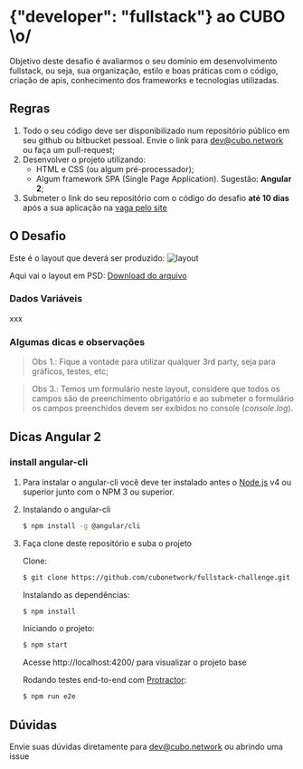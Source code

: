 # {"developer": "fullstack"} ao CUBO \o/

Objetivo deste desafio é avaliarmos o seu domínio em desenvolvimento fullstack, ou seja, sua organização, estilo e boas práticas com o código, criação de apis, conhecimento dos frameworks e tecnologias utilizadas.

## Regras

1. Todo o seu código deve ser disponibilizado num repositório público em seu github ou bitbucket pessoal. Envie o link para dev@cubo.network ou faça um pull-request;  
2. Desenvolver o projeto utilizando: 
    - HTML e CSS (ou algum pré-processador); 
    - Algum framework SPA (Single Page Application). Sugestão: **Angular 2**;
3. Submeter o link do seu repositório com o código do desafio **até 10 dias** após a sua aplicação na [vaga pelo site]()

## O Desafio

Este é o layout que deverá ser produzido:
![layout](https://github.com/cubonetwork/fullstack-challenge/blob/master/layout-onepage.png)

Aqui vai o layout em PSD:
[Download do arquivo](layout-onepage.psd)

### Dados Variáveis
xxx

### Algumas dicas e observações
> Obs 1.: Fique a vontade para utilizar qualquer 3rd party, seja para gráficos, testes, etc;
 
> Obs 3.: Temos um formulário neste layout, considere que todos os campos são de preenchimento obrigatório e ao submeter o formulário os campos preenchidos devem ser exibidos no console (_console.log_).


## Dicas Angular 2

### install angular-cli
1. Para instalar o angular-cli você deve ter instalado antes o [Node.js](https://nodejs.org/) v4 ou superior junto com o NPM 3 ou superior.

2. Instalando o angular-cli 
    ```sh
    $ npm install -g @angular/cli
    ```

3. Faça clone deste repositório e suba o projeto

    Clone: 
    ```sh
    $ git clone https://github.com/cubonetwork/fullstack-challenge.git
    ```
    Instalando as dependências:
    ```sh
    $ npm install
    ```
    Iniciando o projeto:
    ```sh
    $ npm start
    ```
    Acesse http://localhost:4200/ para visualizar o projeto base

    Rodando testes end-to-end com [Protractor](http://www.protractortest.org/):
    ```sh
    $ npm run e2e
    ```

## Dúvidas
Envie suas dúvidas diretamente para dev@cubo.network ou abrindo uma issue
